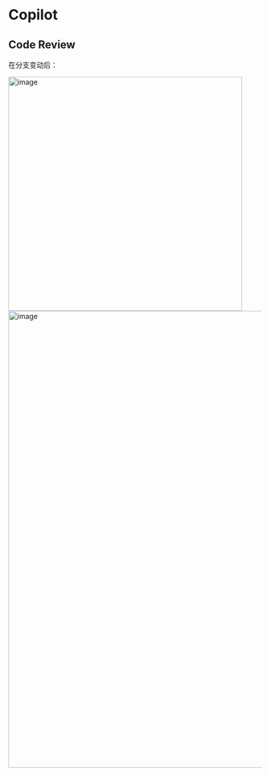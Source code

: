 # Copilot

## Code Review

在分支变动后：

<img width="465" alt="image" src="https://github.com/user-attachments/assets/d3d6d41b-c8bb-4635-ac63-de72721e2f2c" />

<img width="907" alt="image" src="https://github.com/user-attachments/assets/ef54fb9b-0bf9-42ff-ac07-0b4574f5a687" />

